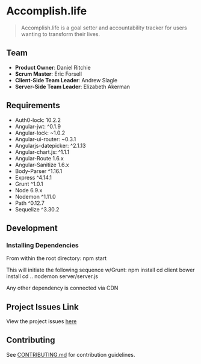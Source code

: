 # Accomplish.life

> Accomplish.life is a goal setter and accountability tracker for users wanting to transform their lives.

## Team

  - __Product Owner__: Daniel Ritchie
  - __Scrum Master__: Eric Forsell
  - __Client-Side Team Leader__: Andrew Slagle
  - __Server-Side Team Leader__: Elizabeth Akerman

## Requirements

- Auth0-lock: 10.2.2
- Angular-jwt: ^0.1.9
- Angular-lock: ~1.0.2
- Angular-ui-router: ~0.3.1
- Angularjs-datepicker: ^2.1.13
- Angular-chart.js: ^1.1.1
- Angular-Route 1.6.x
- Angular-Sanitize 1.6.x
- Body-Parser ^1.16.1
- Express ^4.14.1
- Grunt ^1.0.1
- Node 6.9.x
- Nodemon ^1.11.0
- Path ^0.12.7
- Sequelize ^3.30.2

## Development

### Installing Dependencies

From within the root directory:
npm start

This will initiate the following sequence w/Grunt:
npm install
cd client
bower install
cd ..
nodemon server/server.js

Any other dependency is connected via CDN

## Project Issues Link

View the project issues [here](https://github.com/accomplish-io/accomplish.life/issues)

## Contributing

See [CONTRIBUTING.md](CONTRIBUTING.md) for contribution guidelines.
